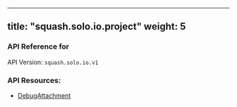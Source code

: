 
---
title: "squash.solo.io.project"
weight: 5
---

<!-- Code generated by solo-kit. DO NOT EDIT. -->



### API Reference for 

API Version: `squash.solo.io.v1`



### API Resources:
- [DebugAttachment](../github.com/solo-io/squash/api/v1/debug_attachment.proto.sk#debugattachment)

<!-- Start of HubSpot Embed Code -->
<script type="text/javascript" id="hs-script-loader" async defer src="//js.hs-scripts.com/5130874.js"></script>
<!-- End of HubSpot Embed Code -->
